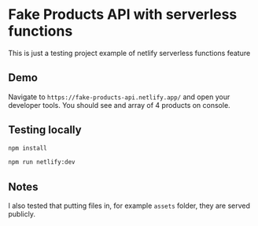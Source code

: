 # Fake Products API with serverless functions

This is just a testing project example of netlify serverless functions feature

## Demo

Navigate to `https://fake-products-api.netlify.app/` and open your developer tools. You should see and array of 4 products on console.


## Testing locally

```bash
npm install

npm run netlify:dev
```

## Notes
I also tested that putting files in, for example `assets` folder, they are served publicly.
